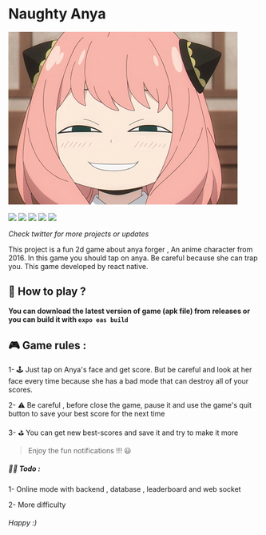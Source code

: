 # Naughty Anya

![](https://github.com/hosseinyn/NaughtyAnya/blob/main/assets/images/anya.png?raw=true)

 ![](https://img.shields.io/badge/Javascript-black?style=for-the-badge&logo=javascript&logoColor=yellow)  ![](https://img.shields.io/badge/Typescript-black?style=for-the-badge&logo=typescript&logoColor=blue)  ![](https://img.shields.io/badge/REACT-NATIVE-black?style=for-the-badge&logo=react)   ![](https://img.shields.io/badge/ANDROID-black?style=for-the-badge&logo=android) 
 ![](https://img.shields.io/static/v1?label=Twitter&message=Updates-and-information&color=ff&style=flat)

*Check twitter for more projects or updates*

This project is a fun 2d game about anya forger , An anime character from 2016. In this game you should tap on anya. Be careful because she can trap you. This game developed by react native.


## 🤔 How to play ?

**You can download the latest version of game (apk file) from releases or you can build it with `expo eas build`**

## 🎮 Game rules :
1- 🕹️ Just tap on Anya's face and get score. But be careful and look at her  face every time because she has a bad mode that can destroy all of your scores.

2- ⚠️ Be careful , before close the game, pause it and use the game's quit button to save your best score for the next time

3- ⛳ You can get new best-scores and save it and try to make it more

> Enjoy the fun notifications !!! 😃


##### 🧑‍🏫 Todo : 
1- Online mode with backend , database , leaderboard and web socket

2- More difficulty














###### *Happy :)*
